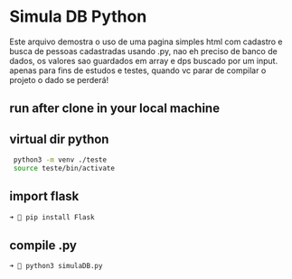 # Simula DB Python

Este arquivo demostra o uso de uma pagina simples html com cadastro e busca de pessoas cadastradas
usando .py, nao eh preciso de banco de dados, os valores sao guardados em array
e dps buscado por um input. apenas para fins de estudos e testes, quando vc parar de compilar o projeto o dado se perderá!

## run after clone in your local machine

## virtual dir python

```bash
 python3 -m venv ./teste
 source teste/bin/activate
```

## import flask

```bash
➜ 💫 pip install Flask
```

## compile .py

```bash
➜ 💫 python3 simulaDB.py
```
